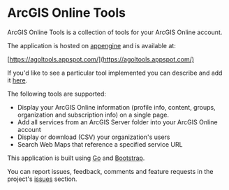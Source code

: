 ArcGIS Online Tools
=========

ArcGIS Online Tools is a collection of tools for your ArcGIS Online account. 

The application is hosted on [appengine][appengine] and is available at:

[https://agoltools.appspot.com/](https://agoltools.appspot.com/)

If you'd like to see a particular tool implemented you can describe and add it [here][issues]. 

The following tools are supported:

* Display your ArcGIS Online information (profile info, content, groups, organization and subscription info) on a single page.
* Add all services from an ArcGIS Server folder into your ArcGIS Online account
* Display or download (CSV) your organization's users
* Search Web Maps that reference a specified service URL 

This application is built using [Go][go] and [Bootstrap][bootstrap]. 

You can report issues, feedback, comments and feature requests in the project's [issues][issues] section.

[issues]: https://github.com/keyurva/agoltools/issues
[go]: https://code.google.com/p/go/
[bootstrap]: https://github.com/twbs/bootstrap
[appengine]: https://developers.google.com/appengine/

